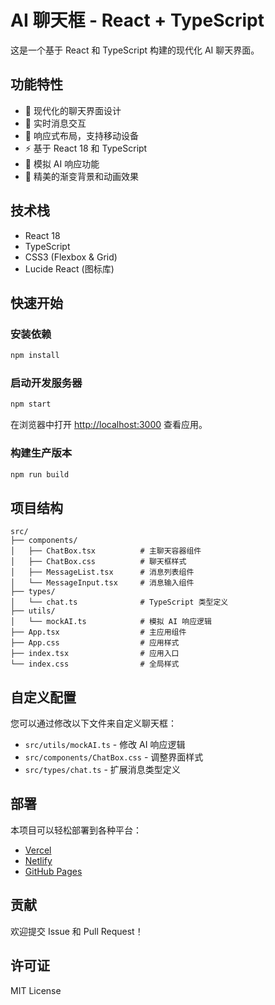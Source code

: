 # AI 聊天框 - React + TypeScript

这是一个基于 React 和 TypeScript 构建的现代化 AI 聊天界面。

## 功能特性

- 🎨 现代化的聊天界面设计
- 💬 实时消息交互
- 📱 响应式布局，支持移动设备
- ⚡ 基于 React 18 和 TypeScript
- 🎯 模拟 AI 响应功能
- 🌈 精美的渐变背景和动画效果

## 技术栈

- React 18
- TypeScript
- CSS3 (Flexbox & Grid)
- Lucide React (图标库)

## 快速开始

### 安装依赖

```bash
npm install
```

### 启动开发服务器

```bash
npm start
```

在浏览器中打开 [http://localhost:3000](http://localhost:3000) 查看应用。

### 构建生产版本

```bash
npm run build
```

## 项目结构

```
src/
├── components/
│   ├── ChatBox.tsx          # 主聊天容器组件
│   ├── ChatBox.css          # 聊天框样式
│   ├── MessageList.tsx      # 消息列表组件
│   └── MessageInput.tsx     # 消息输入组件
├── types/
│   └── chat.ts              # TypeScript 类型定义
├── utils/
│   └── mockAI.ts            # 模拟 AI 响应逻辑
├── App.tsx                  # 主应用组件
├── App.css                  # 应用样式
├── index.tsx                # 应用入口
└── index.css                # 全局样式
```

## 自定义配置

您可以通过修改以下文件来自定义聊天框：

- `src/utils/mockAI.ts` - 修改 AI 响应逻辑
- `src/components/ChatBox.css` - 调整界面样式
- `src/types/chat.ts` - 扩展消息类型定义

## 部署

本项目可以轻松部署到各种平台：

- [Vercel](https://vercel.com/)
- [Netlify](https://netlify.com/)
- [GitHub Pages](https://pages.github.com/)

## 贡献

欢迎提交 Issue 和 Pull Request！

## 许可证

MIT License
